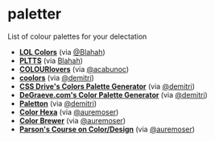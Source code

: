 # paletter

List of colour palettes for your delectation

- [**LOL Colors**](http://www.lolcolors.com/) (via [@Blahah](https://github.com/Blahah))
- [**PLTTS**](http://www.lolcolors.com/) (via [Blahah](https://github.com/Blahah))
- [**COLOURlovers**](http://www.colourlovers.com/) (via [@acabunoc](https://github.com/acabunoc))
- [**coolors**](https://coolors.co/) (via [@demitri](https://github.com/demitri))
- [**CSS Drive's Colors Palette Generator**](http://www.cssdrive.com/imagepalette/) (via [@demitri](https://github.com/demitri))
- [**DeGraeve.com's Color Palette Generator**](http://www.degraeve.com/color-palette/) (via [@demitri](https://github.com/demitri))
- [**Paletton**](http://paletton.com/) (via [@demitri](https://github.com/demitri))
- [**Color Hexa**](http://www.colorhexa.com/) (via [@auremoser](https://github.com/auremoser))
- [**Color Brewer**](http://colorbrewer2.org/) (via [@auremoser](https://github.com/auremoser))
- [**Parson's Course on Color/Design**](https://gist.github.com/auremoser/4479f13e7bdde9058a30/5e78e4ca91861e167af1b0813c23d678f089abce) (via [@auremoser](https://github.com/auremoser))
